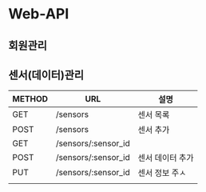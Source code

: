 # Web-API

## 회원관리





## 센서(데이터)관리

| METHOD | URL                 | 설명             |
| ------ | ------------------- | ---------------- |
| GET    | /sensors            | 센서 목록        |
| POST   | /sensors            | 센서 추가        |
| GET    | /sensors/:sensor_id |                  |
| POST   | /sensors/:sensor_id | 센서 데이터 추가 |
| PUT    | /sensors/:sensor_id | 센서 정보 주ㅅ   |
|        |                     |                  |